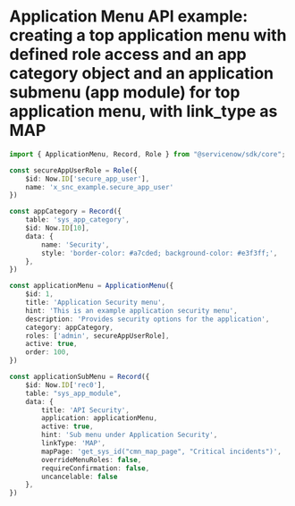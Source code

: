 # Application Menu API example: creating a top application menu with defined role access and an app category object and an application submenu (app module) for top application menu, with link_type as MAP
```typescript
import { ApplicationMenu, Record, Role } from "@servicenow/sdk/core";

const secureAppUserRole = Role({
    $id: Now.ID['secure_app_user'],
    name: 'x_snc_example.secure_app_user'
})

const appCategory = Record({
    table: 'sys_app_category',
    $id: Now.ID[10],
    data: {
        name: 'Security',
        style: 'border-color: #a7cded; background-color: #e3f3ff;',
    },
})

const applicationMenu = ApplicationMenu({
    $id: 1,
    title: 'Application Security menu',
    hint: 'This is an example application security menu',
    description: 'Provides security options for the application',
    category: appCategory,
    roles: ['admin', secureAppUserRole],
    active: true,
    order: 100,
})

const applicationSubMenu = Record({
    $id: Now.ID['rec0'],
    table: "sys_app_module",
    data: {
        title: 'API Security',
        application: applicationMenu,
        active: true,
        hint: 'Sub menu under Application Security',
        linkType: 'MAP',
        mapPage: 'get_sys_id("cmn_map_page", "Critical incidents")',
        overrideMenuRoles: false,
        requireConfirmation: false,
        uncancelable: false
    },
})
```